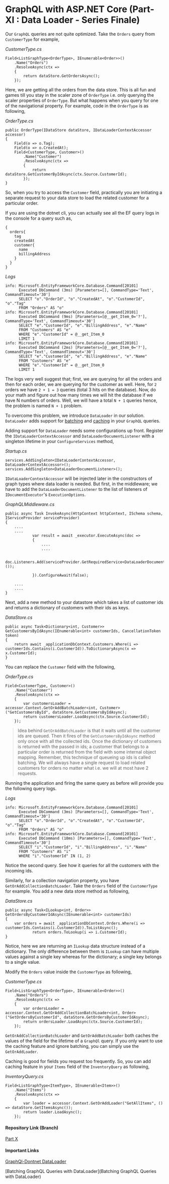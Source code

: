 # GraphQL with ASP.NET Core (Part- XI : Data Loader - Series Finale)

Our `GraphQL` queries are not quite optimized. Take the `Orders` query from `CustomerType` for example,

*CustomerType.cs*

```
Field<ListGraphType<OrderType>, IEnumerable<Order>>()
    .Name("Orders")
    .ResolveAsync(ctx =>
    {
	    return dataStore.GetOrdersAsync();
    }); 
```

Here, we are getting all the orders from the data store. This is all fun and games till you stay in the scaler zone of `OrderType` i.e. only querying the scaler properties of `OrderType`. But what happens when you query for one of the navigational property. For example, code in the `OrderType` is as following,

*OrderType.cs*

```
public OrderType(IDataStore dataStore, IDataLoaderContextAccessor accessor)
{
	Field(o => o.Tag);
	Field(o => o.CreatedAt);
	Field<CustomerType, Customer>()
		.Name("Customer")
		.ResolveAsync(ctx =>
	    {            
		    return dataStore.GetCustomerByIdAsync(ctx.Source.CustomerId);  
	    });
}
```

So, when you try to access the `Customer` field, practically you are initiating a separate request to your data store to load the related customer for a particular order.

If you are using the dotnet cli, you can actually see all the EF query logs in the console for a query such as,

```
{
  orders{
    tag
    createdAt
    customer{
      name
      billingAddress
    }
  }
}
``` 
*Logs*
```
info: Microsoft.EntityFrameworkCore.Database.Command[20101]
      Executed DbCommand (3ms) [Parameters=[], CommandType='Text', CommandTimeout='30']
      SELECT "o"."OrderId", "o"."CreatedAt", "o"."CustomerId", "o"."Tag"
      FROM "Orders" AS "o"
info: Microsoft.EntityFrameworkCore.Database.Command[20101]
      Executed DbCommand (9ms) [Parameters=[@__get_Item_0='?'], CommandType='Text', CommandTimeout='30']
      SELECT "e"."CustomerId", "e"."BillingAddress", "e"."Name"
      FROM "Customers" AS "e"
      WHERE "e"."CustomerId" = @__get_Item_0
      LIMIT 1
info: Microsoft.EntityFrameworkCore.Database.Command[20101]
      Executed DbCommand (2ms) [Parameters=[@__get_Item_0='?'], CommandType='Text', CommandTimeout='30']
      SELECT "e"."CustomerId", "e"."BillingAddress", "e"."Name"
      FROM "Customers" AS "e"
      WHERE "e"."CustomerId" = @__get_Item_0
      LIMIT 1
```

The logs very well suggest that; first, we are querying for all the orders and then for each order, we are querying for the customer as well. Here, for `2` orders we have `2 + 1 = 3` queries (total 3 hits on the database). Now, do your math and figure out how many times we will hit the database if we have N numbers of orders. Well, we will have a total `N + 1` queries hence, the problem is named `N + 1` problem. 

To overcome this problem, we introduce `DataLoader` in our solution. `DataLoader` adds support for [batching](https://github.com/facebook/dataloader#batching) and [caching](https://github.com/facebook/dataloader#caching) in your `GraphQL` queries. 

Adding support for `DataLoader` needs some configurations up front. Register the `IDataLoaderContextAccessor` and `DataLoaderDocumentListener` with a singleton lifetime in your `ConfigureServices` method,

*Startup.cs*

```
services.AddSingleton<IDataLoaderContextAccessor, DataLoaderContextAccessor>();
services.AddSingleton<DataLoaderDocumentListener>();
```

`IDataLoaderContextAccessor` will be injected later in the constructors of graph types where data loader is needed. But first, in the middleware; we have to add the `DataLoaderDocumentListener` to the list of listeners of `IDocumentExecutor`'s `ExecutionOptions`. 

*GraphQLMiddleware.cs*

```
public async Task InvokeAsync(HttpContext httpContext, ISchema schema, IServiceProvider serviceProvider)  
{
    ....
    ....
            var result = await _executor.ExecuteAsync(doc =>
            {
                ....
                ....

                doc.Listeners.Add(serviceProvider.GetRequiredService<DataLoaderDocumentListener>());

            }).ConfigureAwait(false);

    ....
    ....            
}
```

Next, add a new method to your datastore which takes a list of customer ids and returns a dictionary of customers with their ids as keys.

*DataStore.cs*

```
public async Task<Dictionary<int, Customer>> GetCustomersByIdAsync(IEnumerable<int> customerIds, CancellationToken token)
{
    return await _applicationDbContext.Customers.Where(i => customerIds.Contains(i.CustomerId)).ToDictionaryAsync(x => x.CustomerId);
}
```

You can replace the `Customer` field with the following,


*OrderType.cs*

```
Field<CustomerType, Customer>()  
    .Name("Customer")
    .ResolveAsync(ctx =>
    {            
        var customersLoader = accessor.Context.GetOrAddBatchLoader<int, Customer>("GetCustomersById", dataStore.GetCustomersByIdAsync);
        return customersLoader.LoadAsync(ctx.Source.CustomerId);  
    });
```

> Idea behind `GetOrAddBatchLoader` is that it waits until all the customer ids are queued. Then it fires of the `GetCustomersByIdAsync` method only once with all the collected ids. Once the dictionary of customers is returned with the passed in ids; a customer that belongs to a particular order is returned from the field with some internal object mapping. Remember, this technique of queueing up ids is called batching. We will always have a single request to load related customers for orders no matter what i.e. we will at most have 2 requests.

Running the application and firing the same query as before will provide you the following query logs.

*Logs*

```
info: Microsoft.EntityFrameworkCore.Database.Command[20101]
      Executed DbCommand (3ms) [Parameters=[], CommandType='Text', CommandTimeout='30']
      SELECT "o"."OrderId", "o"."CreatedAt", "o"."CustomerId", "o"."Tag"
      FROM "Orders" AS "o"
info: Microsoft.EntityFrameworkCore.Database.Command[20101]
      Executed DbCommand (10ms) [Parameters=[], CommandType='Text', CommandTimeout='30']
      SELECT "i"."CustomerId", "i"."BillingAddress", "i"."Name"
      FROM "Customers" AS "i"
      WHERE "i"."CustomerId" IN (1, 2)
```

Notice the second query. See how it queries for all the customers with the incoming ids. 

Similarly, for a collection navigation property, you have `GetOrAddCollectionBatchLoader`. Take the `Orders` field of the `CustomerType` for example. You add a new data store method as following,

*DataStore.cs*
```
public async Task<ILookup<int, Order>> GetOrdersByCustomerIdAsync(IEnumerable<int> customerIds)  
{
    var orders = await _applicationDbContext.Orders.Where(i => customerIds.Contains(i.CustomerId)).ToListAsync();
            return orders.ToLookup(i => i.CustomerId);
}
```

Notice, here we are returning an `ILookup` data structure instead of a dictionary. The only difference between them is `ILookup` can have multiple values against a single key whereas for the dictionary; a single key belongs to a single value.

Modify the `Orders` value inside the `CustomerType` as following,

*CustomerType.cs*

```
Field<ListGraphType<OrderType>, IEnumerable<Order>>()  
    .Name("Orders")
    .ResolveAsync(ctx => 
    {
        var ordersLoader = accessor.Context.GetOrAddCollectionBatchLoader<int, Order>("GetOrdersByCustomerId", dataStore.GetOrdersByCustomerIdAsync);
        return ordersLoader.LoadAsync(ctx.Source.CustomerId);
    });
```

`GetOrAddCollectionBatchLoader` and `GetOrAddBatchLoader` both caches the values of the field for the lifetime of a `GraphQl` query. If you only want to use the caching feature and ignore batching, you can simply use the `GetOrAddLoader`. 

Caching is good for fields you request too frequently. So, you can add caching feature in your `Items` field of the `InventoryQuery` as following,

*InventoryQuery.cs*

```
Field<ListGraphType<ItemType>, IEnumerable<Item>>()  
    .Name("Items")
    .ResolveAsync(ctx =>
    {
        var loader = accessor.Context.GetOrAddLoader("GetAllItems", () => dataStore.GetItemsAsync());
        return loader.LoadAsync();
    });
```

#### Repository Link (Branch)

[Part X](https://github.com/fiyazbinhasan/GraphQLCore/tree/Part_X_DataLoader)

#### Important Links

[GraphQl-Dontnet DataLoader](https://graphql-dotnet.github.io/dataloader/)

[Batching GraphQL Queries with DataLoader](Batching GraphQL Queries with DataLoader)
 
